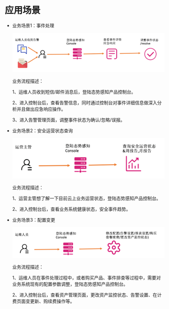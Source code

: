 # 应用场景

- 业务场景1：事件处理

  ![](https://github.com/jdcloudcom/cn/blob/cn-csa/image/Situational-Awareness/ps1.png)

  业务流程描述：

  1、运维人员收到短信/邮件消息后，登陆态势感知产品控制台。

  2、进入控制台后，查看告警信息，同时通过控制台对事件详细信息做深入分析并且做出应急响应操作。

  3、进入告警管理页面，调整事件状态为确认/忽略/误报。

- 业务场景2：安全运营状态查询

   ![](https://github.com/jdcloudcom/cn/blob/cn-csa/image/Situational-Awareness/ps2.png)

  业务流程描述：

  1、运营主管想了解一下目前云上业务运营状态，登陆态势感知产品控制台。

  2、进入控制台后，查看业务系统健康状态，安全事件趋势。

- 业务场景3：配置变更

   ![](https://github.com/jdcloudcom/cn/blob/cn-csa/image/Situational-Awareness/ps3.png)

  业务流程描述：

  1、运维人员在事件处理过程中，或者购买产品、事件排查等过程中，需要对业务系统现有的配置参数调整，登陆态势感知产品控制台。

  2、进入控制台后，查看资产管理页面，更改资产监控状态、告警设置、在计费页面变更新、购续费操作等。
